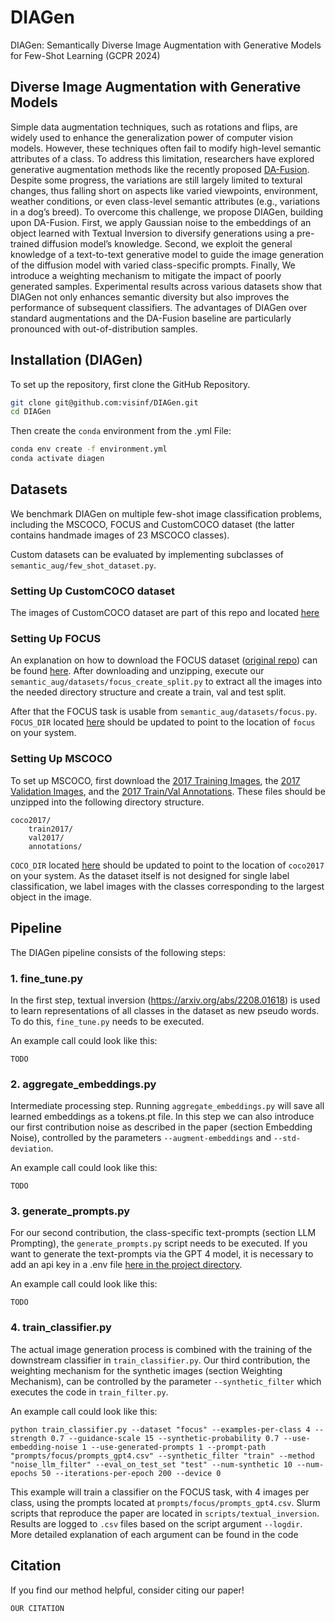 # DIAGen
DIAGen: Semantically Diverse Image Augmentation with Generative Models for Few-Shot Learning (GCPR 2024)

## Diverse Image Augmentation with Generative Models
Simple data augmentation techniques, such as rotations and flips, are widely used to enhance the generalization power of computer vision models. However, these techniques often fail to modify high-level semantic attributes of a class. To address this limitation, researchers have explored generative augmentation methods like the recently proposed [DA-Fusion](https://arxiv.org/abs/2302.07944). Despite some progress, the variations are still largely limited to textural changes, thus falling short on aspects like varied viewpoints, environment, weather conditions, or even class-level semantic attributes (e.g., variations in a dog’s breed). To overcome this challenge, we propose DIAGen, building upon DA-Fusion. First, we apply Gaussian noise to the embeddings of an object learned with Textual Inversion to diversify generations using a pre-trained diffusion model’s knowledge. Second, we exploit the general knowledge of a text-to-text generative model to guide the image generation of the diffusion model with varied class-specific prompts. Finally, We introduce a weighting mechanism to mitigate the impact of poorly generated samples. Experimental results across various datasets show that DIAGen not only enhances semantic diversity but also improves the performance of subsequent classifiers. The advantages of DIAGen over standard augmentations and the DA-Fusion baseline are particularly pronounced with out-of-distribution samples.

## Installation (DIAGen)

To set up the repository, first clone the GitHub Repository.

```bash
git clone git@github.com:visinf/DIAGen.git
cd DIAGen
```

Then create the `conda` environment from the .yml File:

```bash
conda env create -f environment.yml
conda activate diagen
```

## Datasets

We benchmark DIAGen on multiple few-shot image classification problems, including the MSCOCO, FOCUS and CustomCOCO dataset (the latter contains handmade images of 23 MSCOCO classes).

Custom datasets can be evaluated by implementing subclasses of `semantic_aug/few_shot_dataset.py`.

### Setting Up CustomCOCO dataset

The images of CustomCOCO dataset are part of this repo and located [here](https://github.com/visinf/DIAGen/blob/main/semantic_aug/datasets/custom_coco/)

### Setting Up FOCUS

An explanation on how to download the FOCUS dataset ([original repo](https://github.com/priyathamkat/focus.git)) can be found [here](https://umd.app.box.com/s/w7tvxer0wur7vtsoqcemfopgshn6zklv). After downloading and unzipping, execute our `semantic_aug/datasets/focus_create_split.py` to extract all the images into the needed directory structure and create a train, val and test split.

After that the FOCUS task is usable from `semantic_aug/datasets/focus.py`. `FOCUS_DIR` located [here](https://github.com/visinf/DIAGen/blob/main/semantic_aug/datasets/focus.py#L19) should be updated to point to the location of `focus` on your system.

### Setting Up MSCOCO

To set up MSCOCO, first download the [2017 Training Images](http://images.cocodataset.org/zips/train2017.zip), the [2017 Validation Images](http://images.cocodataset.org/zips/val2017.zip), and the [2017 Train/Val Annotations](http://images.cocodataset.org/annotations/annotations_trainval2017.zip). These files should be unzipped into the following directory structure.

```
coco2017/
    train2017/
    val2017/
    annotations/
```

`COCO_DIR` located [here](https://github.com/visinf/DIAGen/blob/main/semantic_aug/datasets/coco.py#L17) should be updated to point to the location of `coco2017` on your system. As the dataset itself is not designed for single label classification, we label images with the classes corresponding to the largest object in the image.

## Pipeline

The DIAGen pipeline consists of the following steps:

### 1. fine_tune.py
In the first step, textual inversion (https://arxiv.org/abs/2208.01618) is used to learn representations of all classes in the dataset as new pseudo words. To do this, `fine_tune.py` needs to be executed.

An example call could look like this:
```
TODO
```

### 2. aggregate_embeddings.py
Intermediate processing step. Running `aggregate_embeddings.py` will save all learned embeddings as a tokens.pt file. In this step we can also introduce our first contribution noise as described in the paper (section Embedding Noise), controlled by the parameters `--augment-embeddings` and `--std-deviation`.

An example call could look like this:
```
TODO
```

### 3. generate_prompts.py
For our second contribution, the class-specific text-prompts (section LLM Prompting), the `generate_prompts.py` script needs to be executed. If you want to generate the text-prompts via the GPT 4 model, it is necessary to add an api key in a .env file [here in the project directory](https://github.com/visinf/DIAGen).

An example call could look like this:
```
TODO
```

### 4. train_classifier.py
The actual image generation process is combined with the training of the downstream classifier in `train_classifier.py`. Our third contribution, the weighting mechanism for the synthetic images (section Weighting Mechanism), can be controlled by the parameter `--synthetic_filter` which executes the code in `train_filter.py`.

An example call could look like this:
```
python train_classifier.py --dataset "focus" --examples-per-class 4 --strength 0.7 --guidance-scale 15 --synthetic-probability 0.7 --use-embedding-noise 1 --use-generated-prompts 1 --prompt-path "prompts/focus/prompts_gpt4.csv" --synthetic_filter "train" --method "noise_llm_filter" --eval_on_test_set "test" --num-synthetic 10 --num-epochs 50 --iterations-per-epoch 200 --device 0
```

This example will train a classifier on the FOCUS task, with 4 images per class, using the prompts located at `prompts/focus/prompts_gpt4.csv`. Slurm scripts that reproduce the paper are located in `scripts/textual_inversion`. Results are logged to `.csv` files based on the script argument `--logdir`. More detailed explanation of each argument can be found in the code

## Citation

If you find our method helpful, consider citing our paper!

```
OUR CITATION
```


